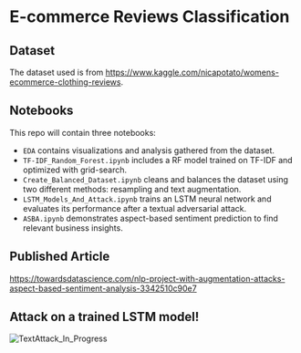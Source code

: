 # E-commerce Reviews Classification

## Dataset
The dataset used is from https://www.kaggle.com/nicapotato/womens-ecommerce-clothing-reviews.

## Notebooks
This repo will contain three notebooks:
- ```EDA``` contains visualizations and analysis gathered from the dataset.
- ```TF-IDF_Random_Forest.ipynb``` includes a RF model trained on TF-IDF and optimized with grid-search.
- ```Create_Balanced_Dataset.ipynb``` cleans and balances the dataset using two different methods: resampling and text augmentation.
- ```LSTM_Models_And_Attack.ipynb``` trains an LSTM neural network and evaluates its performance after a textual adversarial attack.
- ```ASBA.ipynb``` demonstrates aspect-based sentiment prediction to find relevant business insights.

## Published Article
https://towardsdatascience.com/nlp-project-with-augmentation-attacks-aspect-based-sentiment-analysis-3342510c90e7

## Attack on a trained LSTM model!
![TextAttack_In_Progress](https://user-images.githubusercontent.com/84154105/153041919-02df48fb-0be1-4194-9990-a3182386c3c8.gif)
